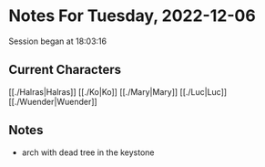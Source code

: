 # Notes For Tuesday, 2022-12-06
Session began at 18:03:16
## Current Characters
[[./Halras|Halras]]
[[./Ko|Ko]]
[[./Mary|Mary]]
[[./Luc|Luc]]
[[./Wuender|Wuender]]
## Notes
- arch with dead tree in the keystone